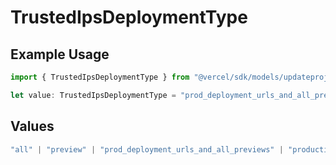 # TrustedIpsDeploymentType

## Example Usage

```typescript
import { TrustedIpsDeploymentType } from "@vercel/sdk/models/updateprojectdatacacheop.js";

let value: TrustedIpsDeploymentType = "prod_deployment_urls_and_all_previews";
```

## Values

```typescript
"all" | "preview" | "prod_deployment_urls_and_all_previews" | "production"
```